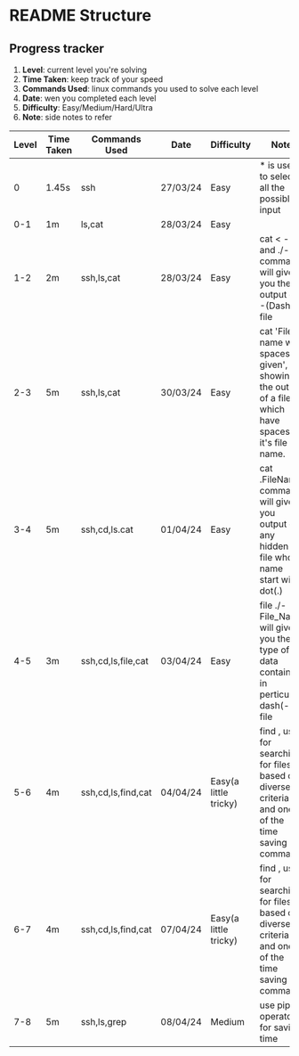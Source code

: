 # README Structure
## Progress tracker
1. **Level**: current level you're solving
2. **Time Taken**: keep track of your speed
3. **Commands Used**: linux commands you used to solve each level
4. **Date**: wen you completed each level
5. **Difficulty**: Easy/Medium/Hard/Ultra
6. **Note**: side notes to refer

| Level | Time Taken | Commands Used |   Date   | Difficulty | Note | 
| ----- | ---------- | ------------- | -------- | ---------- | ---- | 
| 0     | 1.45s      | ssh           | 27/03/24 |    Easy    | * is used to select all the possible input | 
| 0-1   | 1m         | ls,cat        | 28/03/24 |    Easy    |      |
| 1-2   | 2m         | ssh,ls,cat    | 28/03/24 |    Easy    | cat < - and ./- command will give you the output of -(Dash) file |
| 2-3   | 5m         |ssh,ls,cat     | 30/03/24 |    Easy    | cat 'File name with spaces as given', for showing the output of a file which have spaces in it's file name.|
| 3-4   | 5m         |ssh,cd,ls.cat  | 01/04/24 |    Easy    | cat .FileName command will give you output of any hidden file whose name start with dot(.) |
| 4-5  | 3m      | ssh,cd,ls,file,cat| 03/04/24 |    Easy    | file ./-File_Name will give you the type of data contained in perticular dash(-) file|
| 5-6  | 4m      | ssh,cd,ls,find,cat | 04/04/24 |   Easy(a little tricky) | find , use for searching for files based on diverse criteria and one of the time saving command |
| 6-7  | 4m      | ssh,cd,ls,find,cat | 07/04/24 |   Easy(a little tricky) | find , use for searching for files based on diverse criteria and one of the time saving command |
| 7-8  | 5m      | ssh,ls,grep     | 08/04/24    |   Medium      | use pipe operator for saving time |
